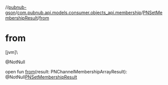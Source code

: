 //[pubnub-gson](../../../index.md)/[com.pubnub.api.models.consumer.objects_api.membership](../index.md)/[PNSetMembershipResult](index.md)/[from](from.md)

# from

[jvm]\

@NotNull

open fun [from](from.md)(result: PNChannelMembershipArrayResult): @NotNull[PNSetMembershipResult](index.md)
